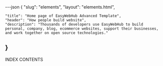 ---json
{
    "slug": "elements",
    "layout": "elements.html",
    
    "title": "Home page of EasyWebHub Advanced Template",
    "header": "How people build website",
    "description": "Thousands of developers use EasyWebHub to build personal, company, blog, ecommerce websites, support their businesses, and work together on open source technologies."
}
---
INDEX CONTENTS